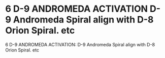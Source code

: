 # 6  D-9 ANDROMEDA ACTIVATION D-9 Andromeda Spiral align with D-8 Orion Spiral. etc

6  D-9 ANDROMEDA ACTIVATION: D-9 Andromeda Spiral align with D-8 Orion Spiral. etc